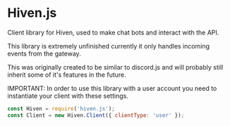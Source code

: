 # Hiven.js

Client library for Hiven, used to make chat bots and interact with the API.

This library is extremely unfinished currently it only handles incoming events from the gateway.

This was originally created to be similar to discord.js and will probably still inherit some of it's features in the future.

IMPORTANT: In order to use this library with a user account you need to instantiate your client with these settings.

```js
const Hiven = require('hiven.js');
const Client = new Hiven.Client({ clientType: 'user' });
```